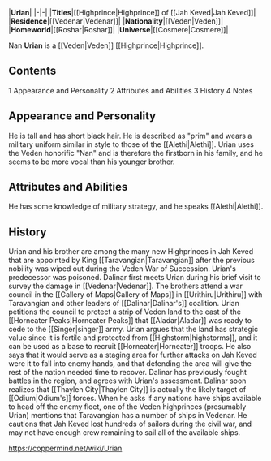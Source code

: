 |**Urian**|
|-|-|
|**Titles**|[[Highprince\|Highprince]] of [[Jah Keved\|Jah Keved]]|
|**Residence**|[[Vedenar\|Vedenar]]|
|**Nationality**|[[Veden\|Veden]]|
|**Homeworld**|[[Roshar\|Roshar]]|
|**Universe**|[[Cosmere\|Cosmere]]|

Nan **Urian** is a [[Veden\|Veden]] [[Highprince\|Highprince]].

## Contents

1 Appearance and Personality
2 Attributes and Abilities
3 History
4 Notes


## Appearance and Personality
He is tall and has short black hair. He is described as "prim" and wears a military uniform similar in style to those of the [[Alethi\|Alethi]]. Urian uses the Veden honorific "Nan" and is therefore the firstborn in his family, and he seems to be more vocal than his younger brother.

## Attributes and Abilities
He has some knowledge of military strategy, and he speaks [[Alethi\|Alethi]].

## History
Urian and his brother are among the many new Highprinces in Jah Keved that are appointed by King [[Taravangian\|Taravangian]] after the previous nobility was wiped out during the Veden War of Succession. Urian's predecessor was poisoned. Dalinar first meets Urian during his brief visit to survey the damage in [[Vedenar\|Vedenar]].
The brothers attend a war council in the [[Gallery of Maps\|Gallery of Maps]] in [[Urithiru\|Urithiru]] with Taravangian and other leaders of [[Dalinar\|Dalinar's]] coalition. Urian petitions the council to protect a strip of Veden land to the east of the [[Horneater Peaks\|Horneater Peaks]] that [[Aladar\|Aladar]] was ready to cede to the [[Singer\|singer]] army. Urian argues that the land has strategic value since it is fertile and protected from [[Highstorm\|highstorms]], and it can be used as a base to recruit [[Horneater\|Horneater]] troops. He also says that it would serve as a staging area for further attacks on Jah Keved were it to fall into enemy hands, and that defending the area will give the rest of the nation needed time to recover. Dalinar has previously fought battles in the region, and agrees with Urian's assessment.
Dalinar soon realizes that [[Thaylen City\|Thaylen City]] is actually the likely target of [[Odium\|Odium's]] forces. When he asks if any nations have ships available to head off the enemy fleet, one of the Veden highprinces (presumably Urian) mentions that Taravangian has a number of ships in Vedenar. He cautions that Jah Keved lost hundreds of sailors during the civil war, and may not have enough crew remaining to sail all of the available ships.



https://coppermind.net/wiki/Urian